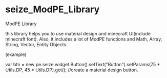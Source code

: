 # seize_ModPE_Library
ModPE Library

this library helps you to use material design and minecraft UI(include minecraft font).
Also, it includes a lot of ModPE functions and Math, Array, String, Vector, Entity Objects.


(example)

var btn = new pe.seize.widget.Button().setText("Button").setParams(75 * Utils.DP, 45 * Utils.DP).get();
//create a material design button.
